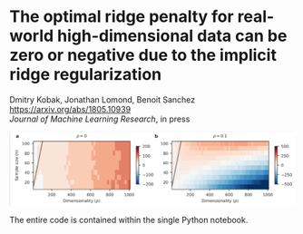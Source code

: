 # The optimal ridge penalty for real-world high-dimensional data can be zero or negative due to the implicit ridge regularization
Dmitry Kobak, Jonathan Lomond, Benoit Sanchez  
https://arxiv.org/abs/1805.10939  
*Journal of Machine Learning Research*, in press

![optimal lambdas](cover.png)

The entire code is contained within the single Python notebook.
